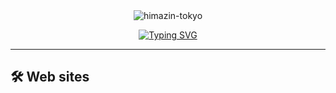 <div align="center">
<img src="https://komarev.com/ghpvc/?username=himazin-tokyo&style=flat" alt="himazin-tokyo" />
  
<a href="https://git.io/typing-svg"><img src="http://readme-typing-svg.herokuapp.com?font=Josefin+Sans&weight=500&size=31&duration=6000&pause=1000&center=%E9%96%93%E9%81%95%E3%81%84&vCenter=%E9%96%93%E9%81%95%E3%81%84&repeat=%E7%9C%9F%E5%AE%9F&random=%E9%96%93%E9%81%95%E3%81%84&width=435&lines=hi!+I%E2%80%99m+sui-han-ki.;I%E2%80%99m+junior+high+school+student.;Welcome+to+my+profile.;I+want+to+make+web+proxies!!!" alt="Typing SVG" /></a>

<hr>

</div>


## 🛠️ Web sites
